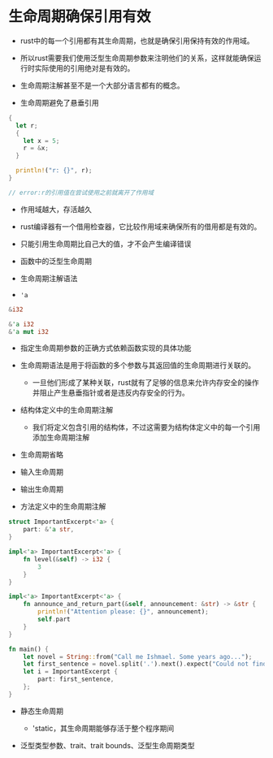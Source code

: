 # 生命周期确保引用有效

- rust中的每一个引用都有其生命周期，也就是确保引用保持有效的作用域。

- 所以rust需要我们使用泛型生命周期参数来注明他们的关系，这样就能确保运行时实际使用的引用绝对是有效的。

- 生命周期注解甚至不是一个大部分语言都有的概念。

- 生命周期避免了悬垂引用

```rs
{
  let r;
  {
    let x = 5;
    r = &x;
  }

  println!("r: {}", r);
}

// error:r的引用值在尝试使用之前就离开了作用域
```

- 作用域越大，存活越久

- rust编译器有一个借用检查器，它比较作用域来确保所有的借用都是有效的。

- 只能引用生命周期比自己大的值，才不会产生编译错误

- 函数中的泛型生命周期

- 生命周期注解语法
- `'a`

```rs
&i32

&'a i32
&'a mut i32
```

- 指定生命周期参数的正确方式依赖函数实现的具体功能

- 生命周期语法是用于将函数的多个参数与其返回值的生命周期进行关联的。
  - 一旦他们形成了某种关联，rust就有了足够的信息来允许内存安全的操作并阻止产生悬垂指针或者是违反内存安全的行为。

- 结构体定义中的生命周期注解
  - 我们将定义包含引用的结构体，不过这需要为结构体定义中的每一个引用添加生命周期注解

- 生命周期省略

- 输入生命周期

- 输出生命周期

- 方法定义中的生命周期注解
```rs
struct ImportantExcerpt<'a> {
    part: &'a str,
}

impl<'a> ImportantExcerpt<'a> {
    fn level(&self) -> i32 {
        3
    }
}

impl<'a> ImportantExcerpt<'a> {
    fn announce_and_return_part(&self, announcement: &str) -> &str {
        println!("Attention please: {}", announcement);
        self.part
    }
}

fn main() {
    let novel = String::from("Call me Ishmael. Some years ago...");
    let first_sentence = novel.split('.').next().expect("Could not find a '.'");
    let i = ImportantExcerpt {
        part: first_sentence,
    };
}

```

- 静态生命周期
  - 'static，其生命周期能够存活于整个程序期间

- 泛型类型参数、trait、trait bounds、泛型生命周期类型
